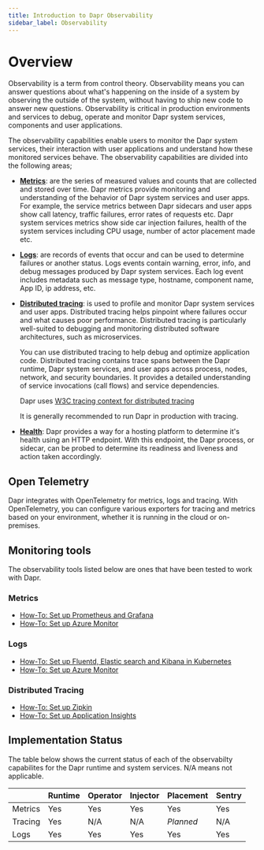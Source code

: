 ```yaml
---
title: Introduction to Dapr Observability
sidebar_label: Observability
---
```


# Overview

Observability is a term from control theory. Observability means you can answer questions about what's happening on the inside of a system by observing the outside of the system, without having to ship new code to answer new questions. Observability is critical in production environments and services to debug, operate and monitor Dapr system services, components and user applications.

The observability capabilities enable users to monitor the Dapr system services, their interaction with user applications and understand how these monitored services behave. The observability capabilities are divided into the following areas;

* **[Metrics](./metrics.md)**: are the series of measured values and counts that are collected and stored over time. Dapr metrics provide monitoring and understanding of the behavior of Dapr system services and user apps. For example, the service metrics between Dapr sidecars and user apps show call latency, traffic failures, error rates of requests etc. Dapr system services metrics show side car injection failures, health of the system services including CPU usage, number of actor placement made etc.  
* **[Logs](./logs.md)**: are records of events that occur and can be used to determine failures or another status. Logs events contain warning, error, info, and debug messages produced by Dapr system services. Each log event includes metadata such as message type, hostname, component name, App ID, ip address, etc.
* **[Distributed tracing](./traces.md)**: is used to profile and monitor Dapr system services and user apps. Distributed tracing helps pinpoint where failures occur and what causes poor performance. Distributed tracing is particularly well-suited to debugging and monitoring distributed software architectures, such as microservices.

    You can use distributed tracing to help debug and optimize application code. Distributed tracing contains trace spans between the Dapr runtime, Dapr system services, and user apps across process, nodes, network, and security boundaries. It provides a detailed understanding of service invocations (call flows) and service dependencies.

    Dapr uses [W3C tracing context for distributed tracing](./W3C-traces.md)

    It is generally recommended to run Dapr in production with tracing.

* **[Health](./health.md)**: Dapr provides a way for a hosting platform to determine it's health using an HTTP endpoint. With this endpoint, the Dapr process, or sidecar, can be probed to determine its readiness and liveness and action taken accordingly.

## Open Telemetry
Dapr integrates with OpenTelemetry for metrics, logs and tracing. With OpenTelemetry, you can configure various exporters for tracing and metrics based on your environment, whether it is running in the cloud or on-premises.

## Monitoring tools

The observability tools listed below are ones that have been tested to work with Dapr.

### Metrics

* [How-To: Set up Prometheus and Grafana](../../howto/setup-monitoring-tools/setup-prometheus-grafana.md)
* [How-To: Set up Azure Monitor](../../howto/setup-monitoring-tools/setup-azure-monitor.md)

### Logs

* [How-To: Set up Fluentd, Elastic search and Kibana in Kubernetes](../../howto/setup-monitoring-tools/setup-fluentd-es-kibana.md)
* [How-To: Set up Azure Monitor](../../howto/setup-monitoring-tools/setup-azure-monitor.md)

### Distributed Tracing

* [How-To: Set up Zipkin](../../howto/diagnose-with-tracing/zipkin.md)
* [How-To: Set up Application Insights](../../howto/diagnose-with-tracing/azure-monitor.md)


##  Implementation Status
The table below shows the current status of each of the observabilty capabilites for the Dapr runtime and system services. N/A means not applicable.

|         | Runtime | Operator | Injector | Placement | Sentry|
|---------|---------|----------|----------|-----------|--------|
|Metrics  | Yes     | Yes      | Yes      | Yes       | Yes    |
|Tracing  | Yes     | N/A      | N/A      | *Planned* | N/A    |
|Logs     | Yes     | Yes      | Yes      | Yes       | Yes    |
